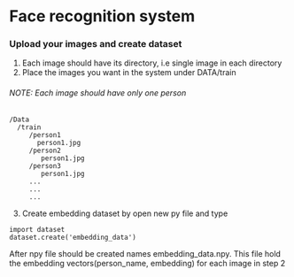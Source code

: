 # Face recognition system

### Upload your images and create dataset
1. Each image should have its directory, i.e single image in each directory
2. Place the images you want in the system under DATA/train 
###### NOTE: Each image should have only one person

```
/Data
  /train
     /person1
       person1.jpg
     /person2
        person1.jpg
     /person3
        person1.jpg
     ...
     ...
     ...
```
3. Create embedding dataset by open new py file and type
 ```
 import dataset
 dataset.create('embedding_data')
 ```
 After npy file should be created names embedding_data.npy.
 This file hold the embedding vectors(person_name, embedding) for each image in step 2

 

 

